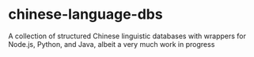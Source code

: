 # chinese-language-dbs
A collection of structured Chinese linguistic databases with wrappers for Node.js, Python, and Java, albeit a very much work in progress
